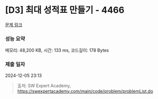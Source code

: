 # [D3] 최대 성적표 만들기 - 4466 

[문제 링크](https://swexpertacademy.com/main/code/problem/problemDetail.do?contestProbId=AWOUfCJ6qVMDFAWg) 

### 성능 요약

메모리: 48,200 KB, 시간: 133 ms, 코드길이: 178 Bytes

### 제출 일자

2024-12-05 23:13



> 출처: SW Expert Academy, https://swexpertacademy.com/main/code/problem/problemList.do